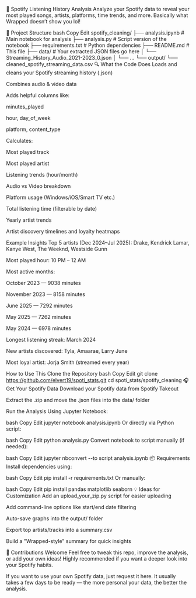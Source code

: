 🎵 Spotify Listening History Analysis
Analyze your Spotify data to reveal your most played songs, artists, platforms, time trends, and more. Basically what Wrapped doesn’t show you lol!

📂 Project Structure
bash
Copy
Edit
spotify_cleaning/
├── analysis.ipynb         # Main notebook for analysis
├── analysis.py            # Script version of the notebook
├── requirements.txt       # Python dependencies
├── README.md              # This file
├── data/                  # Your extracted JSON files go here
│   └── Streaming_History_Audio_2021-2023_0.json
│   └── ...
└── output/
    └── cleaned_spotify_streaming_data.csv
🔍 What the Code Does
Loads and cleans your Spotify streaming history (.json)

Combines audio & video data

Adds helpful columns like:

minutes_played

hour, day_of_week

platform, content_type

Calculates:

 Most played track

 Most played artist

 Listening trends (hour/month)

 Audio vs Video breakdown

 Platform usage (Windows/iOS/Smart TV etc.)

 Total listening time (filterable by date)

 Yearly artist trends

 Artist discovery timelines and loyalty heatmaps

 Example Insights
Top 5 artists (Dec 2024–Jul 2025): Drake, Kendrick Lamar, Kanye West, The Weeknd, Westside Gunn

Most played hour: 10 PM – 12 AM

Most active months:

October 2023 — 9038 minutes

November 2023 — 8158 minutes

June 2025 — 7292 minutes

May 2025 — 7262 minutes

May 2024 — 6978 minutes

Longest listening streak: March 2024

New artists discovered: Tyla, Amaarae, Larry June

Most loyal artist: Jorja Smith (streamed every year)

 How to Use This
 Clone the Repository
bash
Copy
Edit
git clone https://github.com/elvert19/spoti_stats.git
cd spoti_stats/spotify_cleaning
🎧 Get Your Spotify Data
Download your Spotify data from Spotify Takeout

Extract the .zip and move the .json files into the data/ folder

 Run the Analysis
Using Jupyter Notebook:

bash
Copy
Edit
jupyter notebook analysis.ipynb
Or directly via Python script:

bash
Copy
Edit
python analysis.py
Convert notebook to script manually (if needed):

bash
Copy
Edit
jupyter nbconvert --to script analysis.ipynb
📦 Requirements
Install dependencies using:

bash
Copy
Edit
pip install -r requirements.txt
Or manually:

bash
Copy
Edit
pip install pandas matplotlib seaborn
💡 Ideas for Customization
Add an upload_your_zip.py script for easier uploading

Add command-line options like start/end date filtering

Auto-save graphs into the output/ folder

Export top artists/tracks into a summary.csv

Build a "Wrapped-style" summary for quick insights

🤝 Contributions Welcome
Feel free to tweak this repo, improve the analysis, or add your own ideas! Highly recommended if you want a deeper look into your Spotify habits.

If you want to use your own Spotify data, just request it here. It usually takes a few days to be ready — the more personal your data, the better the analysis.


